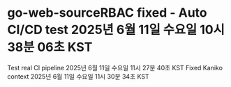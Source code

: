 # go-web-sourceRBAC fixed - Auto CI/CD test 2025년 6월 11일 수요일 10시 38분 06초 KST
Test real CI pipeline 2025년 6월 11일 수요일 11시 27분 40초 KST
Fixed Kaniko context 2025년 6월 11일 수요일 11시 30분 34초 KST
